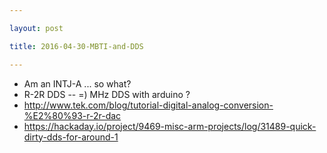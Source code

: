 ```yaml
---

layout: post

title: 2016-04-30-MBTI-and-DDS

---
```



-   Am an INTJ-A ... so what?
-   R-2R DDS -- =) MHz DDS with arduino ?
-   http://www.tek.com/blog/tutorial-digital-analog-conversion-%E2%80%93-r-2r-dac
-   https://hackaday.io/project/9469-misc-arm-projects/log/31489-quick-dirty-dds-for-around-1

